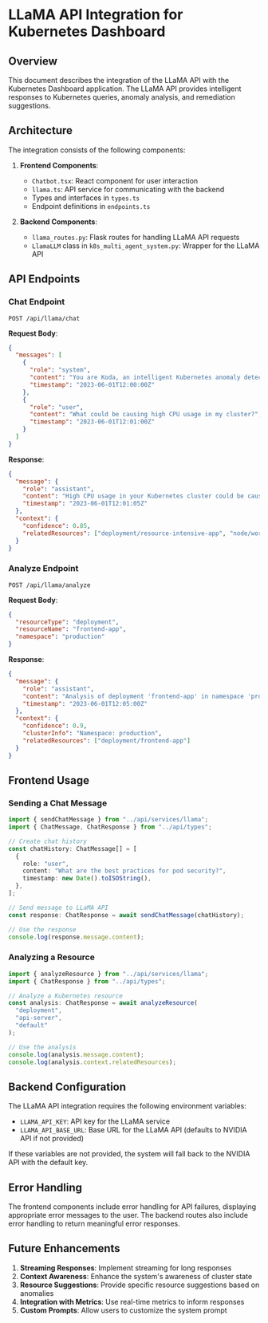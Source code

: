 # LLaMA API Integration for Kubernetes Dashboard

## Overview

This document describes the integration of the LLaMA API with the Kubernetes Dashboard application. The LLaMA API provides intelligent responses to Kubernetes queries, anomaly analysis, and remediation suggestions.

## Architecture

The integration consists of the following components:

1. **Frontend Components**:

   - `Chatbot.tsx`: React component for user interaction
   - `llama.ts`: API service for communicating with the backend
   - Types and interfaces in `types.ts`
   - Endpoint definitions in `endpoints.ts`

2. **Backend Components**:
   - `llama_routes.py`: Flask routes for handling LLaMA API requests
   - `LlamaLLM` class in `k8s_multi_agent_system.py`: Wrapper for the LLaMA API

## API Endpoints

### Chat Endpoint

```
POST /api/llama/chat
```

**Request Body**:

```json
{
  "messages": [
    {
      "role": "system",
      "content": "You are Koda, an intelligent Kubernetes anomaly detection and remediation specialist.",
      "timestamp": "2023-06-01T12:00:00Z"
    },
    {
      "role": "user",
      "content": "What could be causing high CPU usage in my cluster?",
      "timestamp": "2023-06-01T12:01:00Z"
    }
  ]
}
```

**Response**:

```json
{
  "message": {
    "role": "assistant",
    "content": "High CPU usage in your Kubernetes cluster could be caused by several factors...",
    "timestamp": "2023-06-01T12:01:05Z"
  },
  "context": {
    "confidence": 0.85,
    "relatedResources": ["deployment/resource-intensive-app", "node/worker-1"]
  }
}
```

### Analyze Endpoint

```
POST /api/llama/analyze
```

**Request Body**:

```json
{
  "resourceType": "deployment",
  "resourceName": "frontend-app",
  "namespace": "production"
}
```

**Response**:

```json
{
  "message": {
    "role": "assistant",
    "content": "Analysis of deployment 'frontend-app' in namespace 'production'...",
    "timestamp": "2023-06-01T12:05:00Z"
  },
  "context": {
    "confidence": 0.9,
    "clusterInfo": "Namespace: production",
    "relatedResources": ["deployment/frontend-app"]
  }
}
```

## Frontend Usage

### Sending a Chat Message

```typescript
import { sendChatMessage } from "../api/services/llama";
import { ChatMessage, ChatResponse } from "../api/types";

// Create chat history
const chatHistory: ChatMessage[] = [
  {
    role: "user",
    content: "What are the best practices for pod security?",
    timestamp: new Date().toISOString(),
  },
];

// Send message to LLaMA API
const response: ChatResponse = await sendChatMessage(chatHistory);

// Use the response
console.log(response.message.content);
```

### Analyzing a Resource

```typescript
import { analyzeResource } from "../api/services/llama";
import { ChatResponse } from "../api/types";

// Analyze a Kubernetes resource
const analysis: ChatResponse = await analyzeResource(
  "deployment",
  "api-server",
  "default"
);

// Use the analysis
console.log(analysis.message.content);
console.log(analysis.context.relatedResources);
```

## Backend Configuration

The LLaMA API integration requires the following environment variables:

- `LLAMA_API_KEY`: API key for the LLaMA service
- `LLAMA_API_BASE_URL`: Base URL for the LLaMA API (defaults to NVIDIA API if not provided)

If these variables are not provided, the system will fall back to the NVIDIA API with the default key.

## Error Handling

The frontend components include error handling for API failures, displaying appropriate error messages to the user. The backend routes also include error handling to return meaningful error responses.

## Future Enhancements

1. **Streaming Responses**: Implement streaming for long responses
2. **Context Awareness**: Enhance the system's awareness of cluster state
3. **Resource Suggestions**: Provide specific resource suggestions based on anomalies
4. **Integration with Metrics**: Use real-time metrics to inform responses
5. **Custom Prompts**: Allow users to customize the system prompt

